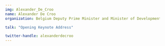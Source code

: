 ```yaml
---
img: Alexander_De_Croo
name: Alexander De Croo
organization: Belgium Deputy Prime Minister and Minister of Development Cooperation, Digital Agenda, Telecommunications and Postal Services

talk: "Opening Keynote Address"

twitter-handle: alexanderdecroo
---
```

